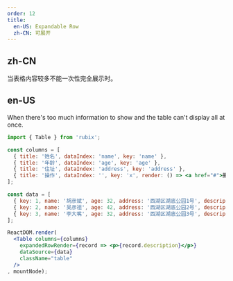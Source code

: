 ```yaml
---
order: 12
title:
  en-US: Expandable Row
  zh-CN: 可展开
---
```


## zh-CN

当表格内容较多不能一次性完全展示时。

## en-US

When there's too much information to show and the table can't display all at once.

````jsx
import { Table } from 'rubix';

const columns = [
  { title: '姓名', dataIndex: 'name', key: 'name' },
  { title: '年龄', dataIndex: 'age', key: 'age' },
  { title: '住址', dataIndex: 'address', key: 'address' },
  { title: '操作', dataIndex: '', key: 'x', render: () => <a href="#">删除</a> },
];

const data = [
  { key: 1, name: '胡彦斌', age: 32, address: '西湖区湖底公园1号', description: '我是胡彦斌，今年32岁，住在西湖区湖底公园1号。' },
  { key: 2, name: '吴彦祖', age: 42, address: '西湖区湖底公园2号', description: '我是吴彦祖，今年42岁，住在西湖区湖底公园2号。' },
  { key: 3, name: '李大嘴', age: 32, address: '西湖区湖底公园3号', description: '我是李大嘴，今年32岁，住在西湖区湖底公园3号。' },
];

ReactDOM.render(
  <Table columns={columns}
    expandedRowRender={record => <p>{record.description}</p>}
    dataSource={data}
    className="table"
  />
, mountNode);
````
